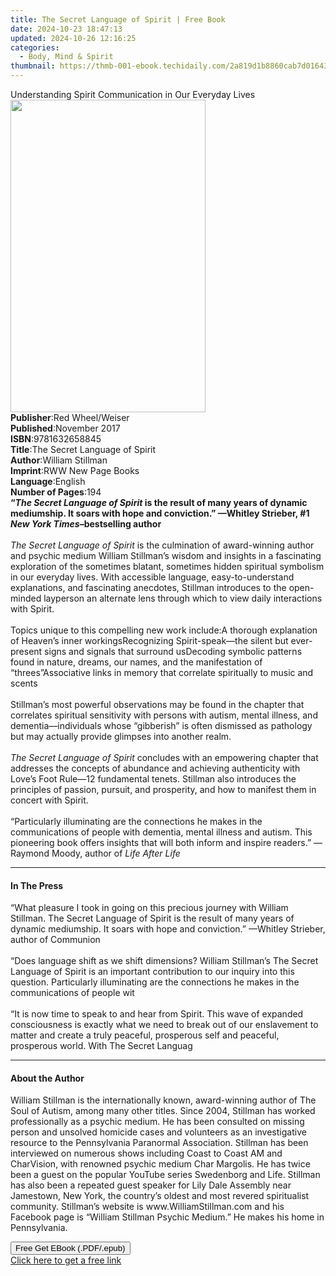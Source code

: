 ```yaml
---
title: The Secret Language of Spirit | Free Book
date: 2024-10-23 18:47:13
updated: 2024-10-26 12:16:25
categories:
  - Body, Mind & Spirit
thumbnail: https://thmb-001-ebook.techidaily.com/2a819d1b8860cab7d016437a36a0ecf76aec9f241184e62d43657b04ba97a0c5.jpg
---
```

<main id="book-container">
  <div class="flex flex-col">
    <div class="book-brief flex-1 py-6 px-4 sm:p-6 md:py-10 md:px-8">
      <!-- brief-->
      <div class="book-brief-main">
        Understanding Spirit Communication in Our Everyday Lives
      </div>
    </div>
    <div
      class="book-meta-info flex-1 grid gap-4 col-start-1 col-end-3 row-start-1 sm:mb-6 sm:grid-cols-4 lg:gap-6 lg:col-start-2 lg:row-end-6 lg:row-span-6 lg:mb-0"
    >
      <div
        class="book-meta-info-left place-content-center mt-4 p-4 text-sm leading-6 col-start-2 col-span-2 dark:text-slate-400"
      >
        <img
          class="w-full h-500 object-cover rounded-lg sm:h-255 sm:col-span-2 lg:col-span-full"
          src="https://img-001-ebook.techidaily.com/32319152298b7df1623e12726958519bacec264da2703dc70687c59e25aaae28.jpg"
          alt=""
          width="312"
          height="500"
        />
      </div>
      <div
        class="book-meta-info-right mt-2 col-start-1 row-start-2 col-span-3 self-center"
      >
        <!-- meta data  -->
        <div class="flex flex-col px-4 md:px-8">
          <div class="flex-1">
            <strong>Publisher</strong>:<span class="px-2"
              >Red Wheel/Weiser</span
            >
          </div>
          <div class="flex-1">
            <strong>Published</strong>:<span class="px-2">November 2017</span>
          </div>
          <div class="flex-1">
            <strong>ISBN</strong>:<span class="px-2">9781632658845</span>
          </div>
          <div class="flex-1">
            <strong>Title</strong>:<span class="px-2"
              >The Secret Language of Spirit</span
            >
          </div>
          <div class="flex-1">
            <strong>Author</strong>:<span class="px-2">William Stillman</span>
          </div>
          <div class="flex-1">
            <strong>Imprint</strong>:<span class="px-2"
              >RWW New Page Books</span
            >
          </div>
          <div class="flex-1">
            <strong>Language</strong>:<span class="px-2">English</span>
          </div>
          <div class="flex-1">
            <strong>Number of Pages</strong>:<span class="px-2">194</span>
          </div>
        </div>
      </div>
    </div>
    <div class="book-description flex-1 py-6 px-4 sm:p-6 md:py-10 md:px-8">
      <div class="book-description-main">
        <div accordion-content="" id="description">
          <b
            >“<i>The Secret Language of Spirit</i> is the result of many years
            of dynamic mediumship. It soars with hope and conviction.” —Whitley
            Strieber, #1 <i>New York Times</i>–bestselling author</b
          ><br /><br /><i>The Secret Language of Spirit</i> is the culmination
          of award-winning author and psychic medium William Stillman’s wisdom
          and insights in a fascinating exploration of the sometimes blatant,
          sometimes hidden spiritual symbolism in our everyday lives. With
          accessible language, easy-to-understand explanations, and fascinating
          anecdotes, Stillman introduces to the open-minded layperson an
          alternate lens through which to view daily interactions with
          Spirit.<br /><br />Topics unique to this compelling new work include:A
          thorough explanation of Heaven’s inner workingsRecognizing
          Spirit-speak—the silent but ever-present signs and signals that
          surround usDecoding symbolic patterns found in nature, dreams, our
          names, and the manifestation of “threes”Associative links in memory
          that correlate spiritually to music and scents<br /><br />Stillman’s
          most powerful observations may be found in the chapter that correlates
          spiritual sensitivity with persons with autism, mental illness, and
          dementia—individuals whose “gibberish” is often dismissed as pathology
          but may actually provide glimpses into another realm.<br /><br /><i
            >The Secret Language of Spirit</i
          >
          concludes with an empowering chapter that addresses the concepts of
          abundance and achieving authenticity with Love’s Foot Rule—12
          fundamental tenets. Stillman also introduces the principles of
          passion, pursuit, and prosperity, and how to manifest them in concert
          with Spirit.<br /><br />“Particularly illuminating are the connections
          he makes in the communications of people with dementia, mental illness
          and autism. This pioneering book offers insights that will both inform
          and inspire readers.” —Raymond Moody, author of <i>Life After Life</i>
        </div>
        <div class="accordion-fader"></div>
      </div>
    </div>
    <div class="book-excerpts flex-1 py-6 px-4 sm:p-6 md:py-10 md:px-8">
      <!-- excerpts-->
      <div class="book-excerpts-main">
        <hr />
        <h4 class="placeholder placeholder-heading">
          <span>In The Press</span>
        </h4>
        <p>
          “What pleasure I took in going on this precious journey with William
          Stillman. The Secret Language of Spirit is the result of many years of
          dynamic mediumship. It soars with hope and conviction.” —Whitley
          Strieber, author of Communion<br /><br />“Does language shift as we
          shift dimensions? William Stillman’s&nbsp;The Secret Language of
          Spirit&nbsp;is an important contribution to our inquiry into this
          question. Particularly illuminating are the connections he makes in
          the communications of people wit<br /><br />“It is now time to speak
          to and hear from Spirit. This wave of expanded consciousness is
          exactly what we need to break out of our enslavement to matter and
          create a truly peaceful, prosperous self and peaceful, prosperous
          world. With The Secret Languag
        </p>
      </div>
    </div>
    <div class="book-about-author flex-1 py-6 px-4 sm:p-6 md:py-10 md:px-8">
      <!-- about author-->
      <div class="book-main-author-main">
        <hr />
        <h4 class="placeholder placeholder-heading">
          <span>About the Author</span>
        </h4>
        <p>
          William Stillman is the internationally known, award-winning author of
          The Soul of Autism, among many other titles. Since 2004, Stillman has
          worked professionally as a psychic medium. He has been consulted on
          missing person and unsolved homicide cases and volunteers as an
          investigative resource to the Pennsylvania Paranormal Association.
          Stillman has been interviewed on numerous shows including Coast to
          Coast AM and CharVision, with renowned psychic medium Char Margolis.
          He has twice been a guest on the popular YouTube series Swedenborg and
          Life. Stillman has also been a repeated guest speaker&nbsp;for Lily
          Dale Assembly&nbsp;near Jamestown, New York, the country’s oldest and
          most revered spiritualist community. Stillman’s website is
          www.WilliamStillman.com and his Facebook page is “William Stillman
          Psychic Medium.” He makes his home in Pennsylvania.
        </p>
      </div>
    </div>
    <div class="book-free-get flex-1 py-6 px-4 sm:p-6 md:py-10 md:px-8">
      <button
        id="btn-free-get"
        class="bg-blue-500 hover:bg-blue-700 text-white font-bold py-2 px-4 rounded"
      >
        Free Get EBook (.PDF/.epub)
      </button>
      <div id="countdown-display" class="px-2 text-lg mt-2"></div>
      <a
        id="free-link"
        class="hidden bg-blue-500 hover:bg-blue-700 text-white font-bold py-2 px-4 rounded"
        href="https://www.ebooks.com/en-us/book/210877310/the-secret-language-of-spirit/william-stillman/"
        target="_blank"
        >Click here to get a free link</a
      >
    </div>
    <script>
      let countdownTime = 0;
      let countdownInterval = null;
      document
        .getElementById('btn-free-get')
        .addEventListener('click', startCountdown);
      function startCountdown() {
        countdownTime = new Date().getTime() + 60000 * 3;
        countdownInterval = setInterval(updateCountdown, 1000);
        document.getElementById('btn-free-get').disabled = true;
        document
          .getElementById('btn-free-get')
          .classList.add('bg-gray-500', 'cursor-not-allowed');
      }
      function updateCountdown() {
        let currentTime = new Date().getTime();
        let timeLeft = countdownTime - currentTime;
        let secondsLeft = Math.floor(timeLeft / 1000);
        document.getElementById('countdown-display').innerHTML =
          `Remaining time: ${secondsLeft} seconds.`;
        if (secondsLeft <= 0) {
          clearInterval(countdownInterval);
          document.getElementById('btn-free-get').classList.add('hidden');
          document.getElementById('free-link').classList.remove('hidden');
          document.getElementById('countdown-display').innerHTML = '';
        }
      }
    </script>
  </div>
</main>
